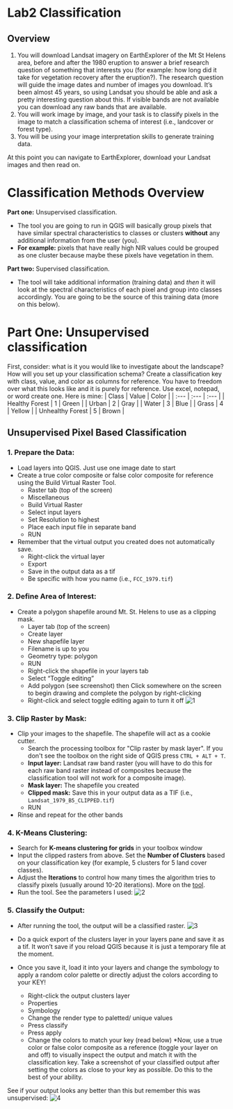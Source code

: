 # Lab2 Classification

## Overview
1.  You will download Landsat imagery on EarthExplorer of the Mt St Helens area, before and after the 1980 eruption to answer a brief research question of something that interests you (for example: how long did it take for vegetation recovery after the eruption?). The research question will guide the image dates and number of images you download. It’s been almost 45 years, so using Landsat you should be able and ask a pretty interesting question about this. If visible bands are not available you can download any raw bands that are available. 
2.  You will work image by image, and your task is to classify pixels in the image to match a classification schema of interest (i.e., landcover or forest type).
3.  You will be using your image interpretation skills to generate training data.

At this point you can navigate to EarthExplorer, download your Landsat images and then read on.
# Classification Methods Overview

**Part one:** Unsupervised classification.

* The tool you are going to run in QGIS will basically group pixels that have similar spectral characteristics to classes or clusters **without** any additional information from the user (you).
* **For example:** pixels that have really high NIR values could be grouped as one cluster because maybe these pixels have vegetation in them.

**Part two:** Supervised classification.

* The tool will take additional information (training data) and *then* it will look at the spectral characteristics of each pixel and group into classes accordingly. You are going to be the source of this training data (more on this below).

# Part One: Unsupervised classification
First, consider: what is it you would like to investigate about the landscape? How will you set up your classification schema? Create a classification key with class, value, and color as columns for reference. You have to freedom over what this looks like and it is purely for reference. Use excel, notepad, or word create one. Here is mine:
| Class | Value | Color |
| :--- | :--- | :--- |
| Healthy Forest | 1 | Green |
| Urban | 2 | Gray |
| Water | 3 | Blue |
| Grass | 4 | Yellow |
| Unhealthy Forest | 5 | Brown |

## Unsupervised Pixel Based Classification

### 1. Prepare the Data:

* Load layers into QGIS. Just use one image date to start
* Create a true color composite or false color composite for reference using the Build Virtual Raster Tool.
    * Raster tab (top of the screen)
    * Miscellaneous
    * Build Virtual Raster
    * Select input layers
    * Set Resolution to highest
    * Place each input file in separate band
    * RUN
* Remember that the virtual output you created does not automatically save.
    * Right-click the virtual layer
    * Export
    * Save in the output data as a tif
    * Be specific with how you name (i.e., `FCC_1979.tif`)

### 2. Define Area of Interest:

* Create a polygon shapefile around Mt. St. Helens to use as a clipping mask.
    * Layer tab (top of the screen)
    * Create layer
    * New shapefile layer
    * Filename is up to you
    * Geometry type: polygon
    * RUN
    * Right-click the shapefile in your layers tab
    * Select “Toggle editing”
    * Add polygon (see screenshot) then Click somewhere on the screen to begin drawing and complete the polygon by right-clicking
    * Right-click and select toggle editing again to turn it off
![1](https://github.com/user-attachments/assets/bc68312f-e2a6-4cbf-b451-533e28c044e1)

### 3. Clip Raster by Mask:

* Clip your images to the shapefile. The shapefile will act as a cookie cutter.
    * Search the processing toolbox for "Clip raster by mask layer". If you don't see the toolbox on the right side of QGIS press `CTRL + ALT + T`.
    * **Input layer:** Landsat raw band raster (you will have to do this for each raw band raster instead of composites because the classification tool will not work for a composite image).
    * **Mask layer:** The shapefile you created
    * **Clipped mask:** Save this in your output data as a TIF (i.e., `Landsat_1979_B5_CLIPPED.tif`)
    * RUN
* Rinse and repeat for the other bands

### 4. K-Means Clustering:

* Search for **K-means clustering for grids** in your toolbox window
* Input the clipped rasters from above. Set the **Number of Clusters** based on your classification key (for example, 5 clusters for 5 land cover classes).
* Adjust the **Iterations** to control how many times the algorithm tries to classify pixels (usually around 10-20 iterations). More on the [tool](https://saga-gis.sourceforge.io/saga_tool_doc/2.2.4/imagery_classification_1.html).
* Run the tool. See the parameters I used:
![2](https://github.com/user-attachments/assets/be41aabf-4951-4180-93d7-8de6d02c4d3f)

### 5. Classify the Output:
* After running the tool, the output will be a classified raster.
![3](https://github.com/user-attachments/assets/8aa7c9de-af8f-4672-b794-d6f15ac5f12e)
* Do a quick export of the clusters layer in your layers pane and save it as a tif. It won’t save if you reload QGIS because it is just a temporary file at the moment.

* Once you save it, load it into your layers and change the symbology to apply a random color palette or directly adjust the colors according to your KEY!

  * Right-click the output clusters layer
  * Properties
  * Symbology
  * Change the render type to paletted/ unique values
  * Press classify
  * Press apply
  * Change the colors to match your key (read below)
*Now, use a true color or false color composite as a reference (toggle your layer on and off) to visually inspect the output and match it with the classification key. Take a screenshot of your classified output after setting the colors as close to your key as possible. Do this to the best of your ability.

See if your output looks any better than this but remember this was unsupervised:
![4](https://github.com/user-attachments/assets/97c7d8aa-cc8f-4073-9e9b-1a8480decd0c)


